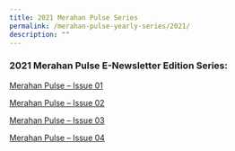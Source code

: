 ```yaml
---
title: 2021 Merahan Pulse Series
permalink: /merahan-pulse-yearly-series/2021/
description: ""
---
```

### 2021 Merahan Pulse E-Newsletter Edition Series:

[Merahan Pulse – Issue 01](/files/mpi1.pdf)

[Merahan Pulse – Issue 02](https://bukitmerahsec.moe.edu.sg/wp-content/uploads/2021/03/Merahan-Pulse-02-March-scaled.jpg)

[Merahan Pulse – Issue 03](https://bukitmerahsec.moe.edu.sg/wp-content/uploads/2021/05/Merahan-Pulse-03-May_final-scaled.gif)

[Merahan Pulse – Issue 04](https://bukitmerahsec.moe.edu.sg/wp-content/uploads/2021/07/Merahan-Pulse-4_Sec-2-Camp-scaled.jpg)